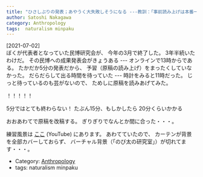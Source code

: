 ```yaml
---
title: "ひさしぶりの発表；あやうく大失敗しそうになる ---教訓：「事前読み上げは本番一日前に」"
author: Satoshi Nakagawa
category: Anthropology
tags:  naturalism minpaku
---
```


[2021-07-02]  
 ぼくが代表者となっていた民博研究会が、
今年の3月で終了した。
3年半続いたわけだ。
その民博への成果発表会がきょうある ---
オンラインで13時からである。
たかだか5分の発表だから、
予習（原稿の読み上げ）をまったくしていなかった。
だらだらして出る時間を待っていた ---
時計をみると11時だった。
じっと待っているのも芸がないので、
ためしに原稿を読みあげてみた。

 ！！！！！

 5分ではとても終わらない！
たぶん15分、もしかしたら 20分くらいかかる

 おおあわてで原稿を改稿する。
ぎりぎりでなんとか間に合った・・・。

 練習風景は
[ここ](https://youtu.be/cmVI7kFrSSw) (YouTube)
にあります。
あわてていたので、
カーテンが背景を全部カバーしておらず、
バーチャル背景（「のび太の研究室」）が切れてます・・・。

- Category: [Anthropology](categories.html#Anthropology)
- tags:  naturalism minpaku
